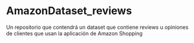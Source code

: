 # AmazonDataset_reviews
Un repositorio que contendrá  un dataset que contiene reviews u opiniones de clientes que usan la aplicación de Amazon Shopping 
